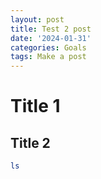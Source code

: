 ```yaml
---
layout: post
title: Test 2 post
date: '2024-01-31'
categories: Goals
tags: Make a post
---
```


# Title 1 

## Title 2

```bash
ls
```


